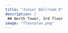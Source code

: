 ```yaml
---
title: "Junior Ballroom D"
description: |
 ## North Tower, 3rd floor
image: "floorplan.png"
---
```

